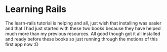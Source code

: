 Learning Rails
==
The learn-rails tutorial is helping and all,
just wish that installing was easier and that
I had just started with these two books because they
have helped much more than my previous resources.
All good though got it all installed and ready before
these books so just running through the motions of this
first app now :D
